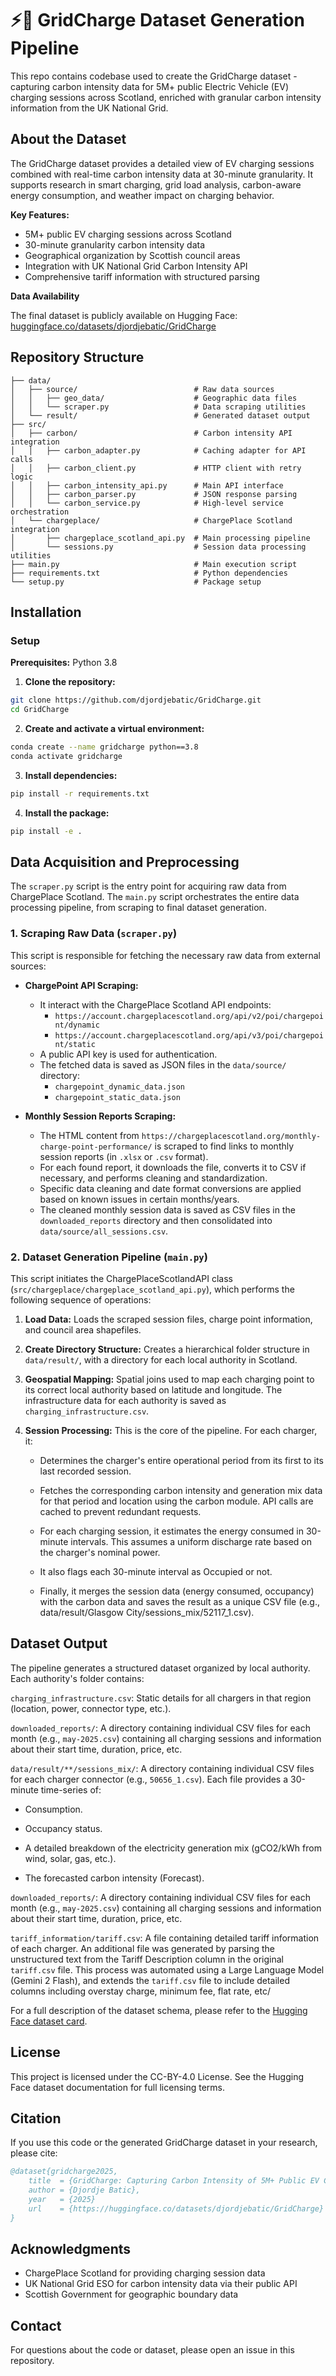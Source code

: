 # ⚡🔌 GridCharge Dataset Generation Pipeline

This repo contains codebase used to create the GridCharge dataset - capturing carbon intensity data for 5M+ public Electric Vehicle (EV) charging sessions across Scotland, enriched with granular carbon intensity information from the UK National Grid.

## About the Dataset

The GridCharge dataset provides a detailed view of EV charging sessions combined with real-time carbon intensity data at 30-minute granularity. It supports research in smart charging, grid load analysis, carbon-aware energy consumption, and weather impact on charging behavior.

**Key Features:**
- 5M+ public EV charging sessions across Scotland
- 30-minute granularity carbon intensity data
- Geographical organization by Scottish council areas
- Integration with UK National Grid Carbon Intensity API
- Comprehensive tariff information with structured parsing

**Data Availability**

The final dataset is publicly available on Hugging Face:
[huggingface.co/datasets/djordjebatic/GridCharge](https://huggingface.co/datasets/djordjebatic/GridCharge)


## Repository Structure

```
├── data/
│   ├── source/                          # Raw data sources
│   │   ├── geo_data/                    # Geographic data files
│   │   └── scraper.py                   # Data scraping utilities
│   └── result/                          # Generated dataset output
├── src/
│   ├── carbon/                          # Carbon intensity API integration
│   │   ├── carbon_adapter.py            # Caching adapter for API calls
│   │   ├── carbon_client.py             # HTTP client with retry logic
│   │   ├── carbon_intensity_api.py      # Main API interface
│   │   ├── carbon_parser.py             # JSON response parsing
│   │   └── carbon_service.py            # High-level service orchestration
│   └── chargeplace/                     # ChargePlace Scotland integration
│       ├── chargeplace_scotland_api.py  # Main processing pipeline
│       └── sessions.py                  # Session data processing utilities
├── main.py                              # Main execution script
├── requirements.txt                     # Python dependencies
└── setup.py                             # Package setup
```

## Installation

### Setup

**Prerequisites:** Python 3.8


1. **Clone the repository:**
```bash
git clone https://github.com/djordjebatic/GridCharge.git
cd GridCharge
```

2. **Create and activate a virtual environment:**
```bash
conda create --name gridcharge python==3.8
conda activate gridcharge
```

3. **Install dependencies:**
```bash
pip install -r requirements.txt
```

4. **Install the package:**
```bash
pip install -e .
```


## Data Acquisition and Preprocessing

The `scraper.py` script is the entry point for acquiring raw data from ChargePlace Scotland. The `main.py` script orchestrates the entire data processing pipeline, from scraping to final dataset generation.

### 1. Scraping Raw Data (`scraper.py`)

This script is responsible for fetching the necessary raw data from external sources:

*   **ChargePoint API Scraping:**
    *   It interact with the ChargePlace Scotland API endpoints:
        *   `https://account.chargeplacescotland.org/api/v2/poi/chargepoint/dynamic`
        *   `https://account.chargeplacescotland.org/api/v3/poi/chargepoint/static`
    *   A public API key is used for authentication.
    *   The fetched data is saved as JSON files in the `data/source/` directory:
        *   `chargepoint_dynamic_data.json`
        *   `chargepoint_static_data.json`

*   **Monthly Session Reports Scraping:**
    *   The HTML content from `https://chargeplacescotland.org/monthly-charge-point-performance/` is scraped to find links to monthly session reports (in `.xlsx` or `.csv` format).
    *   For each found report, it downloads the file, converts it to CSV if necessary, and performs cleaning and standardization.
    *   Specific data cleaning and date format conversions are applied based on known issues in certain months/years.
    *   The cleaned monthly session data is saved as CSV files in the `downloaded_reports` directory and then consolidated into `data/source/all_sessions.csv`.

### 2. Dataset Generation Pipeline (`main.py`)

This script initiates the ChargePlaceScotlandAPI class (`src/chargeplace/chargeplace_scotland_api.py`), which performs the following sequence of operations:

1. **Load Data:** Loads the scraped session files, charge point information, and council area shapefiles.

2. **Create Directory Structure:** Creates a hierarchical folder structure in `data/result/`, with a directory for each local authority in Scotland.

3. **Geospatial Mapping:** Spatial joins used to map each charging point to its correct local authority based on latitude and longitude. The infrastructure data for each authority is saved as `charging_infrastructure.csv`.

4. **Session Processing:** This is the core of the pipeline. For each charger, it:

    - Determines the charger's entire operational period from its first to its last recorded session.

    - Fetches the corresponding carbon intensity and generation mix data for that period and location using the carbon module. API calls are cached to prevent redundant requests.

    - For each charging session, it estimates the energy consumed in 30-minute intervals. This assumes a uniform discharge rate based on the charger's nominal power.

    - It also flags each 30-minute interval as Occupied or not.

    - Finally, it merges the session data (energy consumed, occupancy) with the carbon data and saves the result as a unique CSV file (e.g., data/result/Glasgow City/sessions_mix/52117_1.csv).

## Dataset Output
The pipeline generates a structured dataset organized by local authority. Each authority's folder contains:

`charging_infrastructure.csv`: Static details for all chargers in that region (location, power, connector type, etc.).
 
`downloaded_reports/`: A directory containing individual CSV files for each month (e.g., `may-2025.csv`) containing all charging sessions and information about their start time, duration, price, etc.

`data/result/**/sessions_mix/`: A directory containing individual CSV files for each charger connector (e.g., `50656_1.csv`). Each file provides a 30-minute time-series of:

- Consumption.

- Occupancy status.

- A detailed breakdown of the electricity generation mix (gCO2/kWh from wind, solar, gas, etc.).

- The forecasted carbon intensity (Forecast).

`downloaded_reports/`: A directory containing individual CSV files for each month (e.g., `may-2025.csv`) containing all charging sessions and information about their start time, duration, price, etc.

`tariff_information/tariff.csv`: A file containing detailed tariff information of each charger. An additional file was generated by parsing the unstructured text from the Tariff Description column in the original `tariff.csv` file. This process was automated using a Large Language Model (Gemini 2 Flash), and extends the `tariff.csv` file to include detailed columns including overstay charge, minimum fee, flat rate, etc/


For a full description of the dataset schema, please refer to the [Hugging Face dataset card](https://huggingface.co/datasets/djordjebatic/GridCharge).

## License

This project is licensed under the CC-BY-4.0 License. See the Hugging Face dataset documentation for full licensing terms.

## Citation

If you use this code or the generated GridCharge dataset in your research, please cite:

```bibtex
@dataset{gridcharge2025,
    title  = {GridCharge: Capturing Carbon Intensity of 5M+ Public EV Charging Sessions in Scotland},
    author = {Djordje Batic},
    year   = {2025}
    url    = {https://huggingface.co/datasets/djordjebatic/GridCharge}
}
```

## Acknowledgments

- ChargePlace Scotland for providing charging session data
- UK National Grid ESO for carbon intensity data via their public API
- Scottish Government for geographic boundary data

## Contact

For questions about the code or dataset, please open an issue in this repository.